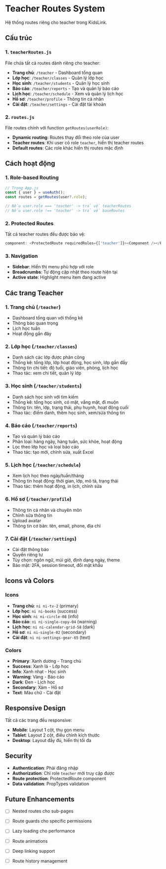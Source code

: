 # Teacher Routes System

Hệ thống routes riêng cho teacher trong KidsLink.

## Cấu trúc

### 1. `teacherRoutes.js`
File chứa tất cả routes dành riêng cho teacher:
- **Trang chủ**: `/teacher` - Dashboard tổng quan
- **Lớp học**: `/teacher/classes` - Quản lý lớp học
- **Học sinh**: `/teacher/students` - Quản lý học sinh
- **Báo cáo**: `/teacher/reports` - Tạo và quản lý báo cáo
- **Lịch học**: `/teacher/schedule` - Xem và quản lý lịch học
- **Hồ sơ**: `/teacher/profile` - Thông tin cá nhân
- **Cài đặt**: `/teacher/settings` - Cài đặt tài khoản

### 2. `routes.js`
File routes chính với function `getRoutes(userRole)`:
- **Dynamic routing**: Routes thay đổi theo role của user
- **Teacher routes**: Khi user có role `teacher`, hiển thị teacher routes
- **Default routes**: Các role khác hiển thị routes mặc định

## Cách hoạt động

### 1. Role-based Routing
```javascript
// Trong App.js
const { user } = useAuth();
const routes = getRoutes(user?.role);

// Nếu user.role === 'teacher' -> trả về teacherRoutes
// Nếu user.role !== 'teacher' -> trả về baseRoutes
```

### 2. Protected Routes
Tất cả teacher routes đều được bảo vệ:
```javascript
component: <ProtectedRoute requiredRoles={['teacher']}><Component /></ProtectedRoute>
```

### 3. Navigation
- **Sidebar**: Hiển thị menu phù hợp với role
- **Breadcrumbs**: Tự động cập nhật theo route hiện tại
- **Active state**: Highlight menu item đang active

## Các trang Teacher

### 1. Trang chủ (`/teacher`)
- Dashboard tổng quan với thống kê
- Thông báo quan trọng
- Lịch học tuần
- Hoạt động gần đây

### 2. Lớp học (`/teacher/classes`)
- Danh sách các lớp được phân công
- Thống kê: tổng lớp, lớp hoạt động, học sinh, lớp gần đầy
- Thông tin chi tiết: độ tuổi, giáo viên, phòng, lịch học
- Thao tác: xem chi tiết, quản lý lớp

### 3. Học sinh (`/teacher/students`)
- Danh sách học sinh với tìm kiếm
- Thống kê: tổng học sinh, có mặt, vắng mặt, đi muộn
- Thông tin: tên, lớp, trạng thái, phụ huynh, hoạt động cuối
- Thao tác: điểm danh, thêm học sinh, xem/sửa thông tin

### 4. Báo cáo (`/teacher/reports`)
- Tạo và quản lý báo cáo
- Phân loại: hàng ngày, hàng tuần, sức khỏe, hoạt động
- Lọc theo lớp học và loại báo cáo
- Thao tác: tạo mới, chỉnh sửa, xuất Excel

### 5. Lịch học (`/teacher/schedule`)
- Xem lịch học theo ngày/tuần/tháng
- Thông tin hoạt động: thời gian, lớp, mô tả, trạng thái
- Thao tác: thêm hoạt động, in lịch, chỉnh sửa

### 6. Hồ sơ (`/teacher/profile`)
- Thông tin cá nhân và chuyên môn
- Chỉnh sửa thông tin
- Upload avatar
- Thông tin cơ bản: tên, email, phone, địa chỉ

### 7. Cài đặt (`/teacher/settings`)
- Cài đặt thông báo
- Quyền riêng tư
- Tùy chọn: ngôn ngữ, múi giờ, định dạng ngày, theme
- Bảo mật: 2FA, session timeout, đổi mật khẩu

## Icons và Colors

### Icons
- **Trang chủ**: `ni ni-tv-2` (primary)
- **Lớp học**: `ni ni-books` (success)
- **Học sinh**: `ni ni-circle-08` (info)
- **Báo cáo**: `ni ni-single-copy-04` (warning)
- **Lịch học**: `ni ni-calendar-grid-58` (dark)
- **Hồ sơ**: `ni ni-single-02` (secondary)
- **Cài đặt**: `ni ni-settings-gear-65` (text)

### Colors
- **Primary**: Xanh dương - Trang chủ
- **Success**: Xanh lá - Lớp học
- **Info**: Xanh nhạt - Học sinh
- **Warning**: Vàng - Báo cáo
- **Dark**: Đen - Lịch học
- **Secondary**: Xám - Hồ sơ
- **Text**: Màu chữ - Cài đặt

## Responsive Design

Tất cả các trang đều responsive:
- **Mobile**: Layout 1 cột, thu gọn menu
- **Tablet**: Layout 2 cột, điều chỉnh kích thước
- **Desktop**: Layout đầy đủ, hiển thị tối đa

## Security

- **Authentication**: Phải đăng nhập
- **Authorization**: Chỉ role `teacher` mới truy cập được
- **Route protection**: ProtectedRoute component
- **Data validation**: PropTypes validation

## Future Enhancements

- [ ] Nested routes cho sub-pages
- [ ] Route guards cho specific permissions
- [ ] Lazy loading cho performance
- [ ] Route animations
- [ ] Deep linking support
- [ ] Route history management



